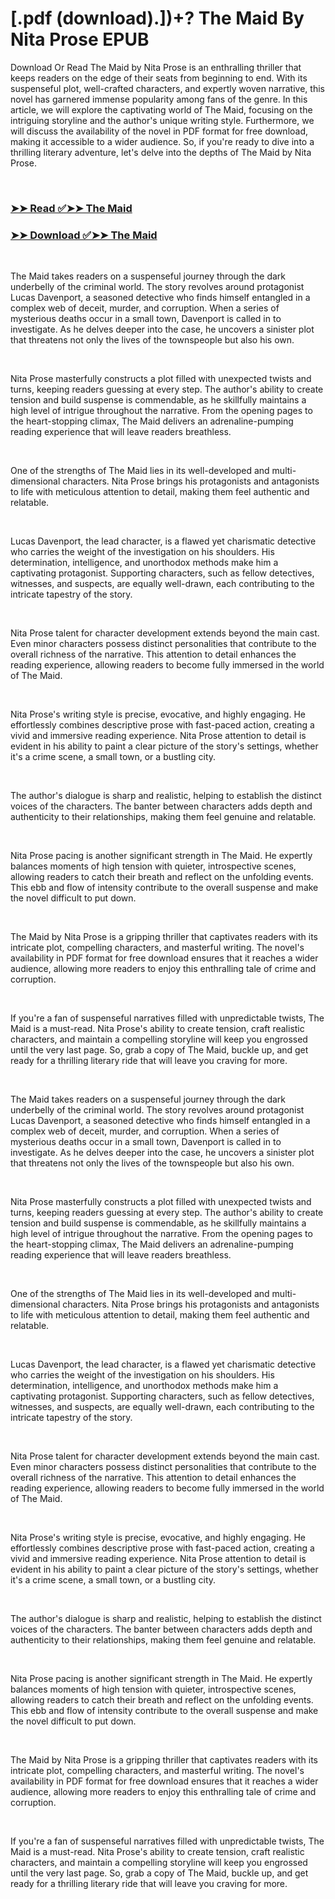 # [.pdf (download).])+? The Maid By Nita Prose EPUB

<p>Download Or Read The Maid by Nita Prose is an enthralling thriller that keeps readers on the edge of their seats from beginning to end. With its suspenseful plot, well-crafted characters, and expertly woven narrative, this novel has garnered immense popularity among fans of the genre. In this article, we will explore the captivating world of The Maid, focusing on the intriguing storyline and the author's unique writing style. Furthermore, we will discuss the availability of the novel in PDF format for free download, making it accessible to a wider audience. So, if you're ready to dive into a thrilling literary adventure, let's delve into the depths of The Maid by Nita Prose.</p>
<p>&nbsp;</p>

### [➤➤ Read ✅➤➤ The Maid](https://pdf2worldwide.blogspot.com/id/63024280)

### [➤➤ Download ✅➤➤ The Maid](https://pdf2worldwide.blogspot.com/id/63024280)

<p>&nbsp;</p>
<p>The Maid takes readers on a suspenseful journey through the dark underbelly of the criminal world. The story revolves around protagonist Lucas Davenport, a seasoned detective who finds himself entangled in a complex web of deceit, murder, and corruption. When a series of mysterious deaths occur in a small town, Davenport is called in to investigate. As he delves deeper into the case, he uncovers a sinister plot that threatens not only the lives of the townspeople but also his own.</p>
<p>&nbsp;</p>
<p>Nita Prose masterfully constructs a plot filled with unexpected twists and turns, keeping readers guessing at every step. The author's ability to create tension and build suspense is commendable, as he skillfully maintains a high level of intrigue throughout the narrative. From the opening pages to the heart-stopping climax, The Maid delivers an adrenaline-pumping reading experience that will leave readers breathless.</p>
<p>&nbsp;</p>
<p>One of the strengths of The Maid lies in its well-developed and multi-dimensional characters. Nita Prose brings his protagonists and antagonists to life with meticulous attention to detail, making them feel authentic and relatable.</p>
<p>&nbsp;</p>
<p>Lucas Davenport, the lead character, is a flawed yet charismatic detective who carries the weight of the investigation on his shoulders. His determination, intelligence, and unorthodox methods make him a captivating protagonist. Supporting characters, such as fellow detectives, witnesses, and suspects, are equally well-drawn, each contributing to the intricate tapestry of the story.</p>
<p>&nbsp;</p>
<p>Nita Prose talent for character development extends beyond the main cast. Even minor characters possess distinct personalities that contribute to the overall richness of the narrative. This attention to detail enhances the reading experience, allowing readers to become fully immersed in the world of The Maid.</p>
<p>&nbsp;</p>
<p>Nita Prose's writing style is precise, evocative, and highly engaging. He effortlessly combines descriptive prose with fast-paced action, creating a vivid and immersive reading experience. Nita Prose attention to detail is evident in his ability to paint a clear picture of the story's settings, whether it's a crime scene, a small town, or a bustling city.</p>
<p>&nbsp;</p>
<p>The author's dialogue is sharp and realistic, helping to establish the distinct voices of the characters. The banter between characters adds depth and authenticity to their relationships, making them feel genuine and relatable.</p>
<p>&nbsp;</p>
<p>Nita Prose pacing is another significant strength in The Maid. He expertly balances moments of high tension with quieter, introspective scenes, allowing readers to catch their breath and reflect on the unfolding events. This ebb and flow of intensity contribute to the overall suspense and make the novel difficult to put down.</p>
<p>&nbsp;</p>
<p>The Maid by Nita Prose is a gripping thriller that captivates readers with its intricate plot, compelling characters, and masterful writing. The novel's availability in PDF format for free download ensures that it reaches a wider audience, allowing more readers to enjoy this enthralling tale of crime and corruption.</p>
<p>&nbsp;</p>
<p>If you're a fan of suspenseful narratives filled with unpredictable twists, The Maid is a must-read. Nita Prose's ability to create tension, craft realistic characters, and maintain a compelling storyline will keep you engrossed until the very last page. So, grab a copy of The Maid, buckle up, and get ready for a thrilling literary ride that will leave you craving for more.</p>
<p>&nbsp;</p>
<p>The Maid takes readers on a suspenseful journey through the dark underbelly of the criminal world. The story revolves around protagonist Lucas Davenport, a seasoned detective who finds himself entangled in a complex web of deceit, murder, and corruption. When a series of mysterious deaths occur in a small town, Davenport is called in to investigate. As he delves deeper into the case, he uncovers a sinister plot that threatens not only the lives of the townspeople but also his own.</p>
<p>&nbsp;</p>
<p>Nita Prose masterfully constructs a plot filled with unexpected twists and turns, keeping readers guessing at every step. The author's ability to create tension and build suspense is commendable, as he skillfully maintains a high level of intrigue throughout the narrative. From the opening pages to the heart-stopping climax, The Maid delivers an adrenaline-pumping reading experience that will leave readers breathless.</p>
<p>&nbsp;</p>
<p>One of the strengths of The Maid lies in its well-developed and multi-dimensional characters. Nita Prose brings his protagonists and antagonists to life with meticulous attention to detail, making them feel authentic and relatable.</p>
<p>&nbsp;</p>
<p>Lucas Davenport, the lead character, is a flawed yet charismatic detective who carries the weight of the investigation on his shoulders. His determination, intelligence, and unorthodox methods make him a captivating protagonist. Supporting characters, such as fellow detectives, witnesses, and suspects, are equally well-drawn, each contributing to the intricate tapestry of the story.</p>
<p>&nbsp;</p>
<p>Nita Prose talent for character development extends beyond the main cast. Even minor characters possess distinct personalities that contribute to the overall richness of the narrative. This attention to detail enhances the reading experience, allowing readers to become fully immersed in the world of The Maid.</p>
<p>&nbsp;</p>
<p>Nita Prose's writing style is precise, evocative, and highly engaging. He effortlessly combines descriptive prose with fast-paced action, creating a vivid and immersive reading experience. Nita Prose attention to detail is evident in his ability to paint a clear picture of the story's settings, whether it's a crime scene, a small town, or a bustling city.</p>
<p>&nbsp;</p>
<p>The author's dialogue is sharp and realistic, helping to establish the distinct voices of the characters. The banter between characters adds depth and authenticity to their relationships, making them feel genuine and relatable.</p>
<p>&nbsp;</p>
<p>Nita Prose pacing is another significant strength in The Maid. He expertly balances moments of high tension with quieter, introspective scenes, allowing readers to catch their breath and reflect on the unfolding events. This ebb and flow of intensity contribute to the overall suspense and make the novel difficult to put down.</p>
<p>&nbsp;</p>
<p>The Maid by Nita Prose is a gripping thriller that captivates readers with its intricate plot, compelling characters, and masterful writing. The novel's availability in PDF format for free download ensures that it reaches a wider audience, allowing more readers to enjoy this enthralling tale of crime and corruption.</p>
<p>&nbsp;</p>
<p>If you're a fan of suspenseful narratives filled with unpredictable twists, The Maid is a must-read. Nita Prose's ability to create tension, craft realistic characters, and maintain a compelling storyline will keep you engrossed until the very last page. So, grab a copy of The Maid, buckle up, and get ready for a thrilling literary ride that will leave you craving for more.</p>
<p>&nbsp;</p>
